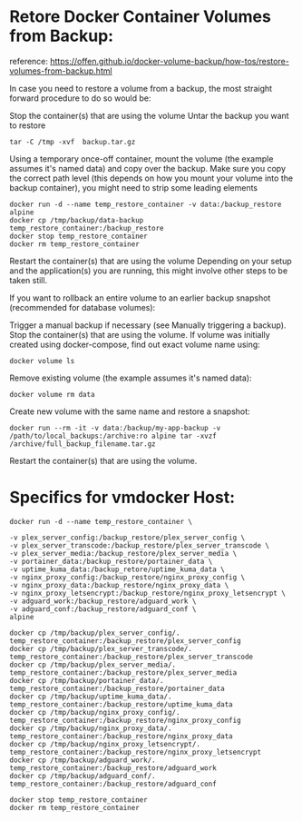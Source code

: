 # Retore Docker Container Volumes from Backup:
reference: https://offen.github.io/docker-volume-backup/how-tos/restore-volumes-from-backup.html

In case you need to restore a volume from a backup, the most straight forward procedure to do so would be:

Stop the container(s) that are using the volume
Untar the backup you want to restore
```
tar -C /tmp -xvf  backup.tar.gz
```
Using a temporary once-off container, mount the volume (the example assumes it's named data) and copy over the backup. Make sure you copy the correct path level (this depends on how you mount your volume into the backup container), you might need to strip some leading elements
```
docker run -d --name temp_restore_container -v data:/backup_restore alpine
docker cp /tmp/backup/data-backup temp_restore_container:/backup_restore
docker stop temp_restore_container
docker rm temp_restore_container
```
Restart the container(s) that are using the volume
Depending on your setup and the application(s) you are running, this might involve other steps to be taken still.

If you want to rollback an entire volume to an earlier backup snapshot (recommended for database volumes):

Trigger a manual backup if necessary (see Manually triggering a backup).
Stop the container(s) that are using the volume.
If volume was initially created using docker-compose, find out exact volume name using:
```
docker volume ls
```
Remove existing volume (the example assumes it's named data):
```
docker volume rm data
```
Create new volume with the same name and restore a snapshot:
```
docker run --rm -it -v data:/backup/my-app-backup -v /path/to/local_backups:/archive:ro alpine tar -xvzf /archive/full_backup_filename.tar.gz
```
Restart the container(s) that are using the volume.

# Specifics for vmdocker Host:
```
docker run -d --name temp_restore_container \

-v plex_server_config:/backup_restore/plex_server_config \
-v plex_server_transcode:/backup_restore/plex_server_transcode \
-v plex_server_media:/backup_restore/plex_server_media \
-v portainer_data:/backup_restore/portainer_data \
-v uptime_kuma_data:/backup_retore/uptime_kuma_data \
-v nginx_proxy_config:/backup_restore/nginx_proxy_config \
-v nginx_proxy_data:/backup_restore/nginx_proxy_data \
-v nginx_proxy_letsencrypt:/backup_restore/nginx_proxy_letsencrypt \
-v adguard_work:/backup_restore/adguard_work \
-v adguard_conf:/backup_restore/adguard_conf \
alpine

docker cp /tmp/backup/plex_server_config/. temp_restore_container:/backup_restore/plex_server_config
docker cp /tmp/backup/plex_server_transcode/. temp_restore_container:/backup_restore/plex_server_transcode
docker cp /tmp/backup/plex_server_media/. temp_restore_container:/backup_restore/plex_server_media
docker cp /tmp/backup/portainer_data/. temp_restore_container:/backup_restore/portainer_data
docker cp /tmp/backup/uptime_kuma_data/. temp_restore_container:/backup_restore/uptime_kuma_data
docker cp /tmp/backup/nginx_proxy_config/. temp_restore_container:/backup_restore/nginx_proxy_config
docker cp /tmp/backup/nginx_proxy_data/. temp_restore_container:/backup_restore/nginx_proxy_data
docker cp /tmp/backup/nginx_proxy_letsencrypt/. temp_restore_container:/backup_restore/nginx_proxy_letsencrypt
docker cp /tmp/backup/adguard_work/. temp_restore_container:/backup_restore/adguard_work
docker cp /tmp/backup/adguard_conf/. temp_restore_container:/backup_restore/adguard_conf

docker stop temp_restore_container
docker rm temp_restore_container
```

